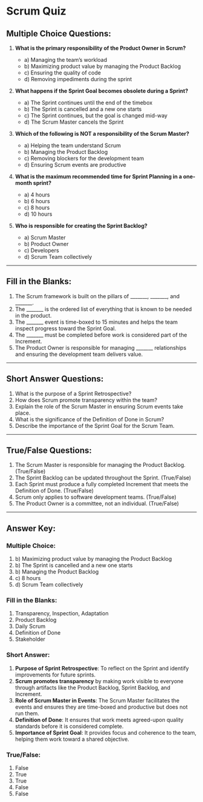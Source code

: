 
# Scrum Quiz

## Multiple Choice Questions:

1. **What is the primary responsibility of the Product Owner in Scrum?**
   - a) Managing the team’s workload
   - b) Maximizing product value by managing the Product Backlog
   - c) Ensuring the quality of code
   - d) Removing impediments during the sprint

2. **What happens if the Sprint Goal becomes obsolete during a Sprint?**
   - a) The Sprint continues until the end of the timebox
   - b) The Sprint is cancelled and a new one starts
   - c) The Sprint continues, but the goal is changed mid-way
   - d) The Scrum Master cancels the Sprint

3. **Which of the following is NOT a responsibility of the Scrum Master?**
   - a) Helping the team understand Scrum
   - b) Managing the Product Backlog
   - c) Removing blockers for the development team
   - d) Ensuring Scrum events are productive

4. **What is the maximum recommended time for Sprint Planning in a one-month sprint?**
   - a) 4 hours
   - b) 6 hours
   - c) 8 hours
   - d) 10 hours

5. **Who is responsible for creating the Sprint Backlog?**
   - a) Scrum Master
   - b) Product Owner
   - c) Developers
   - d) Scrum Team collectively

---

## Fill in the Blanks:

1. The Scrum framework is built on the pillars of _______, _______, and _______.
2. The _______ is the ordered list of everything that is known to be needed in the product.
3. The _______ event is time-boxed to 15 minutes and helps the team inspect progress toward the Sprint Goal.
4. The _______ must be completed before work is considered part of the Increment.
5. The Product Owner is responsible for managing _______ relationships and ensuring the development team delivers value.

---

## Short Answer Questions:

1. What is the purpose of a Sprint Retrospective?
2. How does Scrum promote transparency within the team?
3. Explain the role of the Scrum Master in ensuring Scrum events take place.
4. What is the significance of the Definition of Done in Scrum?
5. Describe the importance of the Sprint Goal for the Scrum Team.

---

## True/False Questions:

1. The Scrum Master is responsible for managing the Product Backlog. (True/False)
2. The Sprint Backlog can be updated throughout the Sprint. (True/False)
3. Each Sprint must produce a fully completed Increment that meets the Definition of Done. (True/False)
4. Scrum only applies to software development teams. (True/False)
5. The Product Owner is a committee, not an individual. (True/False)

---

## **Answer Key**:

### Multiple Choice:
1. b) Maximizing product value by managing the Product Backlog
2. b) The Sprint is cancelled and a new one starts
3. b) Managing the Product Backlog
4. c) 8 hours
5. d) Scrum Team collectively

### Fill in the Blanks:
1. Transparency, Inspection, Adaptation
2. Product Backlog
3. Daily Scrum
4. Definition of Done
5. Stakeholder

### Short Answer:
1. **Purpose of Sprint Retrospective**: To reflect on the Sprint and identify improvements for future sprints.
2. **Scrum promotes transparency** by making work visible to everyone through artifacts like the Product Backlog, Sprint Backlog, and Increment.
3. **Role of Scrum Master in Events**: The Scrum Master facilitates the events and ensures they are time-boxed and productive but does not run them.
4. **Definition of Done**: It ensures that work meets agreed-upon quality standards before it is considered complete.
5. **Importance of Sprint Goal**: It provides focus and coherence to the team, helping them work toward a shared objective.

### True/False:
1. False
2. True
3. True
4. False
5. False
